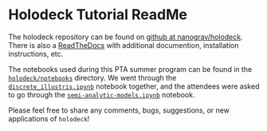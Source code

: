 # Holodeck Tutorial ReadMe

The holodeck repository can be found on [github at nanograv/holodeck](https://github.com/nanograv/holodeck).  There is also a [ReadTheDocs](https://holodeck-gw.readthedocs.io) with additional documention, installation instructions, etc.

The notebooks used during this PTA summer program can be found in the [`holodeck/notebooks`](https://github.com/nanograv/holodeck/tree/main/notebooks) directory.  We went through the [`discrete_illustris.ipynb`](https://github.com/nanograv/holodeck/blob/main/notebooks/discrete_illustris.ipynb) notebook together, and the attendees were asked to go through the [`semi-analytic-models.ipynb`](https://github.com/nanograv/holodeck/blob/main/notebooks/semi-analytic-models.ipynb) notebook.

Please feel free to share any comments, bugs, suggestions, or new applications of `holodeck`!
